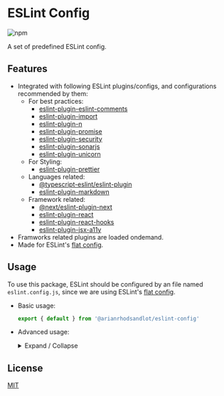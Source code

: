 # ESLint Config

![npm](https://img.shields.io/npm/v/@arianrhodsandlot/eslint-config)

A set of predefined ESLint config.

## Features
+ Integrated with following ESLint plugins/configs, and configurations recommended by them:
  + For best practices:
    + [eslint-plugin-eslint-comments](https://github.com/eslint-community/eslint-plugin-eslint-comments)
    + [eslint-plugin-import](https://github.com/import-js/eslint-plugin-import)
    + [eslint-plugin-n](https://github.com/eslint-community/eslint-plugin-n)
    + [eslint-plugin-promise](https://github.com/eslint-community/eslint-plugin-promise)
    + [eslint-plugin-security](https://github.com/eslint-community/eslint-plugin-security)
    + [eslint-plugin-sonarjs](https://github.com/SonarSource/eslint-plugin-sonarjs/)
    + [eslint-plugin-unicorn](https://github.com/sindresorhus/eslint-plugin-unicorn)
  + For Styling:
    + [eslint-plugin-prettier](https://github.com/prettier/eslint-plugin-prettier)
  + Languages related:
    + [@typescript-eslint/eslint-plugin](https://github.com/typescript-eslint/typescript-eslint)
    + [eslint-plugin-markdown](https://github.com/eslint/eslint-plugin-markdown)
  + Framework related:
    + [@next/eslint-plugin-next](https://nextjs.org/docs/pages/building-your-application/configuring/eslint#eslint-plugin)
    + [eslint-plugin-react](https://github.com/jsx-eslint/eslint-plugin-react)
    + [eslint-plugin-react-hooks](https://github.com/facebook/react/tree/main/packages/eslint-plugin-react-hooks)
    + [eslint-plugin-jsx-a11y](https://github.com/jsx-eslint/eslint-plugin-jsx-a11y)
+ Framworks related plugins are loaded ondemand.
+ Made for ESLint's [flat config](https://eslint.org/docs/latest/use/configure/configuration-files-new).

## Usage
To use this package, ESLint should be configured by an file named `eslint.config.js`, since we are using ESLint's [flat config](https://eslint.org/docs/latest/use/configure/configuration-files-new).

+ Basic usage:
  ```js
  export { default } from '@arianrhodsandlot/eslint-config'
  ```
+ Advanced usage:
  <details>
    <summary>Expand / Collapse</summary>

    + Use the more powerful function `createConfig`
      + `createConfig` is a smart function that can detect should TS rules be enabled or which libraries-related plugins/rules should be + added:
        ```js
        import { createConfig } from '@arianrhodsandlot/eslint-config'

        export default createConfig()
        ```

      + Type checking can be explicitly enabled (it's slow!):
        ```js
        import { createConfig } from '@arianrhodsandlot/eslint-config'

        export default createConfig({ typeChecking: true })
        ```

      + Pass an object to `typeChecking`, which can be used to specify your own TypeScript `parserOptions`:
        ```js
        import { createConfig } from '@arianrhodsandlot/eslint-config'

        export default createConfig({
          typeChecking: { parserOptions: { project: './tsconfig.lint.json' } },
        })
        ```

      + Do not ignore files listed in `.gitignore`
        ```js
        import { createConfig } from '@arianrhodsandlot/eslint-config'

        export default createConfig({ useGitignore: false })
        ```

      + Since flat config is actually an array, we can append more config items to it:
        ```js
        import { createConfig } from '@arianrhodsandlot/eslint-config'

        export default createConfig({
          append: {
            files: ['**/*.html'],
            plugins: {
              html: eslintHtmlPlugin,
            },
            rules: eslintHtmlPlugin.configs.recommended.rules,
          },
          prepend: {
            ignore: ['build/**/*']
          },
        })
        ```

      + Additional plugins/rules can be explictly enabled or disabled:
        ```js
        import { createConfig } from '@arianrhodsandlot/eslint-config'

        export default createConfig({
          markdown: false,
          next: true,
          prettier: false,
          react: true,
        })
        ```
  </details>

## License
[MIT](license)
